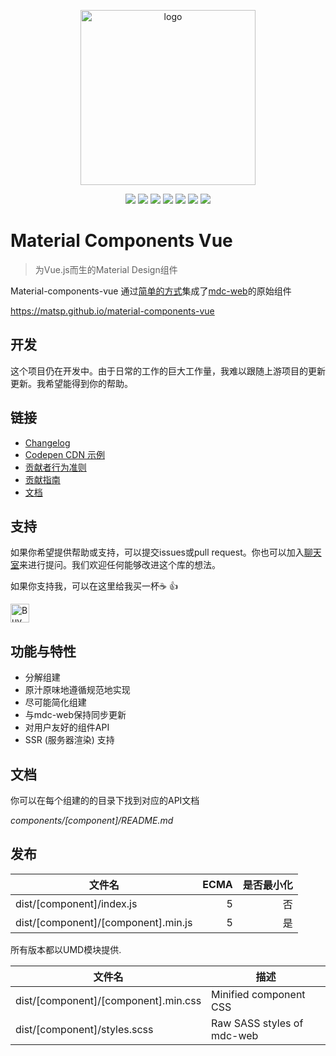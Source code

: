 <p align="center">
  <a href="https://matsp.github.io/material-components-vue" target="_blank">
    <img width="280" src="https://raw.githubusercontent.com/matsp/material-components-vue/master/docs/.vuepress/public/assets/images/mcv-hero.png" alt="logo">
  </a>
</p>

<p align="center">
  <a href="https://github.com/matsp/material-components-vue/blob/master/LICENSE"><img src="https://img.shields.io/npm/l/material-components-vue.svg"></a>
  <a href="https://www.npmjs.com/package/material-components-vue"><img src="https://img.shields.io/npm/dt/material-components-vue.svg"></a>
  <a href="https://www.npmjs.com/package/material-components-vue"><img src="https://img.shields.io/npm/v/material-components-vue.svg"></a>
  <a href="https://www.npmjs.com/package/material-components-web"><img src="https://img.shields.io/badge/mdc--web-2.1.1-green.svg"></a>
  <a href="https://travis-ci.org/matsp/material-components-vue"><img src="https://travis-ci.org/matsp/material-components-vue.svg?branch=master"></a>
  <a href="https://greenkeeper.io/"><img src="https://badges.greenkeeper.io/matsp/material-components-vue.svg"></a>
  <a href="https://discord.gg/2rXrRb5"><img src="https://img.shields.io/discord/456727669195800607.svg"></a>
</p>

# Material Components Vue

> 为Vue.js而生的Material Design组件

Material-components-vue 通过[简单的方式](https://github.com/material-components/material-components-web/blob/master/docs/integrating-into-frameworks.md#the-simple-approach-wrapping-mdc-web-vanilla-components)集成了[mdc-web](https://github.com/material-components/material-components-web)的原始组件

https://matsp.github.io/material-components-vue

## 开发

这个项目仍在开发中。由于日常的工作的巨大工作量，我难以跟随上游项目的更新更新。我希望能得到你的帮助。

## 链接

* [Changelog](https://github.com/matsp/material-components-vue/blob/master/CHANGELOG.md)
* [Codepen CDN 示例](https://codepen.io/matsp/pen/baxLOx)
* [贡献者行为准则](https://github.com/matsp/material-components-vue/blob/master/CODE_OF_CONDUCT.md)
* [贡献指南](https://github.com/matsp/material-components-vue/blob/master/CONTRIBUTING.md)
* [文档](https://matsp.github.io/material-components-vue)

## 支持

如果你希望提供帮助或支持，可以提交issues或pull request。你也可以加入[聊天室](https://discord.gg/2rXrRb5)来进行提问。我们欢迎任何能够改进这个库的想法。

如果你支持我，可以在这里给我买一杯:coffee:  :+1:

<a href="https://www.buymeacoffee.com/udJy54VOU" target="_blank"><img src="https://www.buymeacoffee.com/assets/img/custom_images/orange_img.png" alt="Buy Me A Coffee" style="height: 30px !important;width: auto !important;"></a>

## 功能与特性

* 分解组建
* 原汁原味地遵循规范地实现
* 尽可能简化组建
* 与mdc-web保持同步更新
* 对用户友好的组件API
* SSR (服务器渲染) 支持

## 文档

你可以在每个组建的的目录下找到对应的API文档

*components/[component]/README.md*

## 发布

| 文件名 | ECMA | 是否最小化 |
|------|-----:|----------:|
| dist/[component]/index.js | 5 | 否 |
| dist/[component]/[component].min.js | 5 | 是 |

所有版本都以UMD模块提供.

| 文件名 | 描述 |
|------|-----------|
| dist/[component]/[component].min.css | Minified component CSS |
| dist/[component]/styles.scss | Raw SASS styles of mdc-web |
